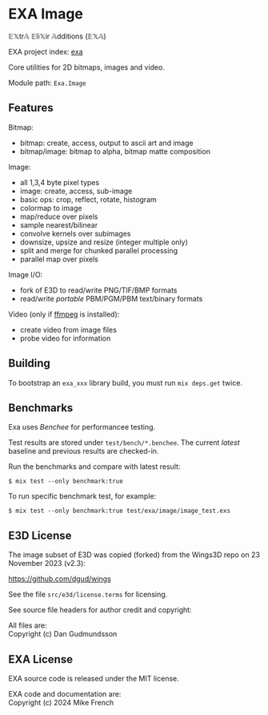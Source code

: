 # EXA Image

𝔼𝕏tr𝔸 𝔼li𝕏ir 𝔸dditions (𝔼𝕏𝔸)

EXA project index: [exa](https://github.com/red-jade/exa)

Core utilities for 2D bitmaps, images and video.

Module path: `Exa.Image`

## Features

Bitmap:

- bitmap: create, access, output to ascii art and image
- bitmap/image: bitmap to alpha, bitmap matte composition

Image:

- all 1,3,4 byte pixel types
- image: create, access, sub-image
- basic ops: crop, reflect, rotate, histogram
- colormap to image
- map/reduce over pixels
- sample nearest/bilinear
- convolve kernels over subimages
- downsize, upsize and resize (integer multiple only)
- split and merge for chunked parallel processing
- parallel map over pixels 

Image I/O:
- fork of E3D to read/write PNG/TIF/BMP formats
- read/write _portable_ PBM/PGM/PBM text/binary formats

Video (only if [ffmpeg](https://ffmpeg.org/download.html) is installed):
- create video from image files
- probe video for information

## Building

To bootstrap an `exa_xxx` library build, 
you must run `mix deps.get` twice.

## Benchmarks

Exa uses _Benchee_ for performancee testing.

Test results are stored under `test/bench/*.benchee`.
The current _latest_ baseline and previous results are checked-in.

Run the benchmarks and compare with latest result:

`$ mix test --only benchmark:true`

To run specific benchmark test, for example:

`$ mix test --only benchmark:true test/exa/image/image_test.exs`

## E3D License

The image subset of E3D was copied (forked) 
from the Wings3D repo on 23 November 2023 (v2.3):

https://github.com/dgud/wings

See the file `src/e3d/license.terms` for licensing.

See source file headers for author credit and copyright:

All files are:<br>
Copyright (c) Dan Gudmundsson

## EXA License

EXA source code is released under the MIT license.

EXA code and documentation are:<br>
Copyright (c) 2024 Mike French
